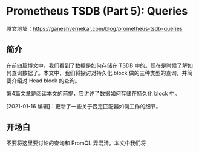 # Prometheus TSDB (Part 5): Queries

原文地址：https://ganeshvernekar.com/blog/prometheus-tsdb-queries

## 简介

在前四篇博文中，我们看到了数据是如何存储在 TSDB 中的。现在是时候了解如何查询数据了。本文中，我们将探讨对持久化 block 做的三种类型的查询，并简要介绍对 Head block 的查询。

第4篇文章是阅读本文的前提，它讲述了数据如何存储在持久化 block 中。

[2021-01-16 编辑]：更新了一些关于否定匹配器如何工作的细节。

## 开场白

不要将这里要讨论的查询和 PromQL 弄混淆。本文中我们将